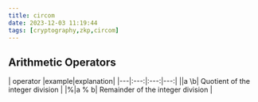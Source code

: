 ```yaml
---
title: circom
date: 2023-12-03 11:19:44
tags: [cryptography,zkp,circom]
---
```


<script
  src="https://cdn.mathjax.org/mathjax/latest/MathJax.js?config=TeX-AMS-MML_HTMLorMML"
  type="text/javascript">
</script>

## Arithmetic Operators
| operator |example|explanation|
|---|:---:|:---:|---:|
|\|a \b| Quotient of the integer division |
|%|a % b| Remainder of the integer division |